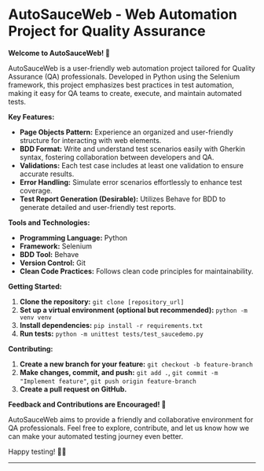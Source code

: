 # AutoSauceWeb - Web Automation Project for Quality Assurance

**Welcome to AutoSauceWeb! 🚀**

AutoSauceWeb is a user-friendly web automation project tailored for Quality Assurance (QA) professionals. Developed in Python using the Selenium framework, this project emphasizes best practices in test automation, making it easy for QA teams to create, execute, and maintain automated tests.

**Key Features:**
- **Page Objects Pattern:** Experience an organized and user-friendly structure for interacting with web elements.
- **BDD Format:** Write and understand test scenarios easily with Gherkin syntax, fostering collaboration between developers and QA.
- **Validations:** Each test case includes at least one validation to ensure accurate results.
- **Error Handling:** Simulate error scenarios effortlessly to enhance test coverage.
- **Test Report Generation (Desirable):** Utilizes Behave for BDD to generate detailed and user-friendly test reports.

**Tools and Technologies:**
- **Programming Language:** Python
- **Framework:** Selenium
- **BDD Tool:** Behave
- **Version Control:** Git
- **Clean Code Practices:** Follows clean code principles for maintainability.

**Getting Started:**
1. **Clone the repository:** `git clone [repository_url]`
2. **Set up a virtual environment (optional but recommended):** `python -m venv venv`
3. **Install dependencies:** `pip install -r requirements.txt`
4. **Run tests:** `python -m unittest tests/test_saucedemo.py`

**Contributing:**
1. **Create a new branch for your feature:** `git checkout -b feature-branch`
2. **Make changes, commit, and push:** `git add .`, `git commit -m "Implement feature"`, `git push origin feature-branch`
3. **Create a pull request on GitHub.**

**Feedback and Contributions are Encouraged! 🤝**

AutoSauceWeb aims to provide a friendly and collaborative environment for QA professionals. Feel free to explore, contribute, and let us know how we can make your automated testing journey even better.

Happy testing! 🧪✨

---